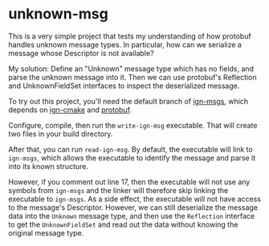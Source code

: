 # unknown-msg

This is a very simple project that tests my understanding of how protobuf handles unknown message types. In particular, how can we serialize a message whose Descriptor is not available?

My solution: Define an "Unknown" message type which has no fields, and parse the unknown message into it. Then we can use protobuf's Reflection and UnknownFieldSet interfaces to inspect the deserialized message.

To try out this project, you'll need the default branch of [ign-msgs](https://bitbucket.org/ignitionrobotics/ign-msgs), which depends on [ign-cmake](https://bitbucket.org/ignitionrobotics/ign-cmake) and [protobuf](https://github.com/google/protobuf).

Configure, compile, then run the `write-ign-msg` executable. That will create two files in your build directory.

After that, you can run `read-ign-msg`. By default, the executable will link to `ign-msgs`, which allows the executable to identify the message and parse it into its known structure.

However, if you comment out line 17, then the executable will not use any symbols from `ign-msgs` and the linker will therefore skip linking the executable to `ign-msgs`. As a side effect, the executable will not have access to the message's Descriptor. However, we can still deserialize the message data into the `Unknown` message type, and then use the `Reflection` interface to get the `UnknownFieldSet` and read out the data without knowing the original message type.
